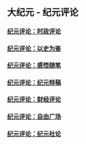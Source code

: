 ## 大纪元 - 纪元评论

#### [纪元评论：时政评论](indexes/nsc1025/README.md?11160330)
#### [纪元评论：以史为鉴](indexes/nsc1028/README.md?11160330)
#### [纪元评论：感悟随笔](indexes/nsc1035/README.md?11160330)
#### [纪元评论：纪元特稿](indexes/nsc424/README.md?11160330)
#### [纪元评论：财经评论](indexes/nsc1026/README.md?11160330)
#### [纪元评论：自由广场](indexes/nsc993/README.md?11160330)
#### [纪元评论：纪元社论](indexes/nsc422/README.md?11160330)
